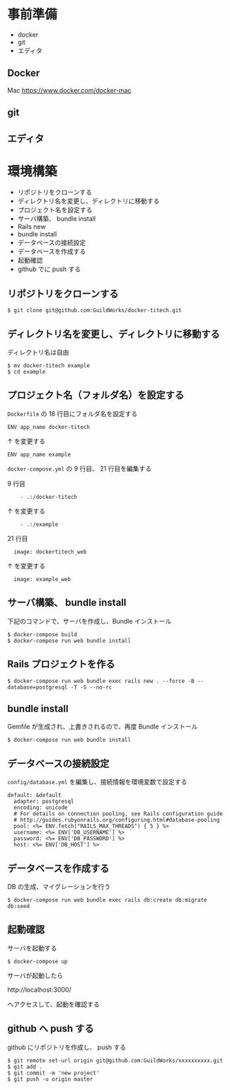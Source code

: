 # 事前準備

 * docker
 * git
 * エディタ

## Docker

Mac
https://www.docker.com/docker-mac

## git

## エディタ

# 環境構築

* リポジトリをクローンする
* ディレクトリ名を変更し、ディレクトリに移動する
* プロジェクト名を設定する
* サーバ構築、 bundle install
* Rails new
* bundle install
* データベースの接続設定
* データベースを作成する
* 起動確認
* github でに push する

## リポジトリをクローンする

```
$ git clone git@github.com:GuildWorks/docker-titech.git
```

## ディレクトリ名を変更し、ディレクトリに移動する
ディレクトリ名は自由

```
$ mv docker-titech example
$ cd example
```

## プロジェクト名（フォルダ名）を設定する
`Dockerfile` の 18 行目にフォルダ名を設定する

```
ENV app_name docker-titech
```

↑ を変更する

```
ENV app_name example
```

`docker-compose.yml` の 9 行目、 21 行目を編集する

9 行目
```
    - .:/docker-titech
```

↑ を変更する

```
    - .:/example
```

21 行目

```
  image: dockertitech_web
```

↑ を変更する

```
  image: example_web
```

## サーバ構築、 bundle install
下記のコマンドで、サーバを作成し、Bundle インストール

```
$ docker-compose build
$ docker-compose run web bundle install
```

## Rails プロジェクトを作る

```
$ docker-compose run web bundle exec rails new . --force -B --database=postgresql -T -S --no-rc
```

## bundle install
Gemfile が生成され、上書きされるので、再度 Bundle インストール

```
$ docker-compose run web bundle install
```

## データベースの接続設定
`config/database.yml` を編集し、接続情報を環境変数で設定する

```
default: &default
  adapter: postgresql
  encoding: unicode
  # For details on connection pooling, see Rails configuration guide
  # http://guides.rubyonrails.org/configuring.html#database-pooling
  pool: <%= ENV.fetch("RAILS_MAX_THREADS") { 5 } %>
  username: <%= ENV['DB_USERNAME'] %>
  password: <%= ENV['DB_PASSWORD'] %>
  host: <%= ENV['DB_HOST'] %>
```

## データベースを作成する

DB の生成、マイグレーションを行う

```
$ docker-compose run web bundle exec rails db:create db:migrate db:seed
```

## 起動確認

サーバを起動する

```
$ docker-compose up
```

サーバが起動したら

http://localhost:3000/

へアクセスして、起動を確認する

## github へ push する
github にリポジトリを作成し、 push する

```
$ git remote set-url origin git@github.com:GuildWorks/xxxxxxxxxx.git
$ git add .
$ git commit -m 'new project'
$ git push -u origin master
```
